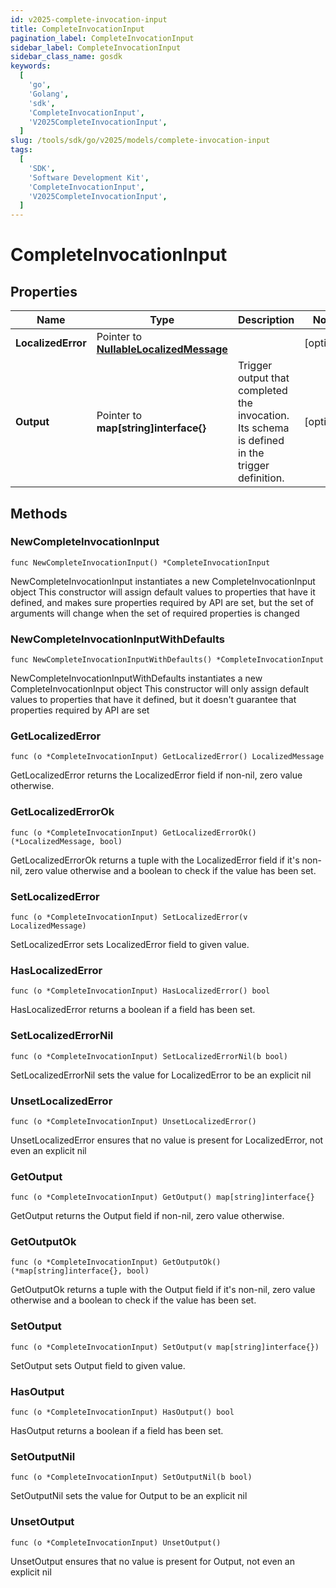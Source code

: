 ```yaml
---
id: v2025-complete-invocation-input
title: CompleteInvocationInput
pagination_label: CompleteInvocationInput
sidebar_label: CompleteInvocationInput
sidebar_class_name: gosdk
keywords:
  [
    'go',
    'Golang',
    'sdk',
    'CompleteInvocationInput',
    'V2025CompleteInvocationInput',
  ]
slug: /tools/sdk/go/v2025/models/complete-invocation-input
tags:
  [
    'SDK',
    'Software Development Kit',
    'CompleteInvocationInput',
    'V2025CompleteInvocationInput',
  ]
---
```


# CompleteInvocationInput

## Properties

| Name | Type | Description | Notes |
| --- | --- | --- | --- |
| **LocalizedError** | Pointer to [**NullableLocalizedMessage**](localized-message) |  | [optional] |
| **Output** | Pointer to **map[string]interface{}** | Trigger output that completed the invocation. Its schema is defined in the trigger definition. | [optional] |

## Methods

### NewCompleteInvocationInput

`func NewCompleteInvocationInput() *CompleteInvocationInput`

NewCompleteInvocationInput instantiates a new CompleteInvocationInput object This constructor will assign default values to properties that have it defined, and makes sure properties required by API are set, but the set of arguments will change when the set of required properties is changed

### NewCompleteInvocationInputWithDefaults

`func NewCompleteInvocationInputWithDefaults() *CompleteInvocationInput`

NewCompleteInvocationInputWithDefaults instantiates a new CompleteInvocationInput object This constructor will only assign default values to properties that have it defined, but it doesn't guarantee that properties required by API are set

### GetLocalizedError

`func (o *CompleteInvocationInput) GetLocalizedError() LocalizedMessage`

GetLocalizedError returns the LocalizedError field if non-nil, zero value otherwise.

### GetLocalizedErrorOk

`func (o *CompleteInvocationInput) GetLocalizedErrorOk() (*LocalizedMessage, bool)`

GetLocalizedErrorOk returns a tuple with the LocalizedError field if it's non-nil, zero value otherwise and a boolean to check if the value has been set.

### SetLocalizedError

`func (o *CompleteInvocationInput) SetLocalizedError(v LocalizedMessage)`

SetLocalizedError sets LocalizedError field to given value.

### HasLocalizedError

`func (o *CompleteInvocationInput) HasLocalizedError() bool`

HasLocalizedError returns a boolean if a field has been set.

### SetLocalizedErrorNil

`func (o *CompleteInvocationInput) SetLocalizedErrorNil(b bool)`

SetLocalizedErrorNil sets the value for LocalizedError to be an explicit nil

### UnsetLocalizedError

`func (o *CompleteInvocationInput) UnsetLocalizedError()`

UnsetLocalizedError ensures that no value is present for LocalizedError, not even an explicit nil

### GetOutput

`func (o *CompleteInvocationInput) GetOutput() map[string]interface{}`

GetOutput returns the Output field if non-nil, zero value otherwise.

### GetOutputOk

`func (o *CompleteInvocationInput) GetOutputOk() (*map[string]interface{}, bool)`

GetOutputOk returns a tuple with the Output field if it's non-nil, zero value otherwise and a boolean to check if the value has been set.

### SetOutput

`func (o *CompleteInvocationInput) SetOutput(v map[string]interface{})`

SetOutput sets Output field to given value.

### HasOutput

`func (o *CompleteInvocationInput) HasOutput() bool`

HasOutput returns a boolean if a field has been set.

### SetOutputNil

`func (o *CompleteInvocationInput) SetOutputNil(b bool)`

SetOutputNil sets the value for Output to be an explicit nil

### UnsetOutput

`func (o *CompleteInvocationInput) UnsetOutput()`

UnsetOutput ensures that no value is present for Output, not even an explicit nil
